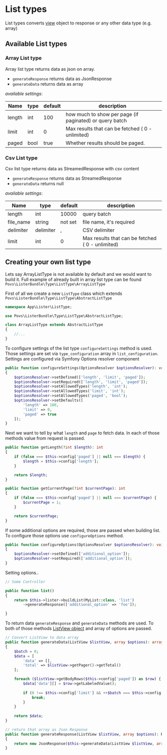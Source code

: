# List types
List types converts [view](/views.md) object to response or any other data type (e.g. array)

## Available List types

### Array List type
Array list type returns data as json on array.
 - `generateResponse` returns data as JsonResponse
 - `generateData` returns data as array

*available settings*:

Name | type | default | description
--- | --- | --- | ---
length | int | 100 | how much to show per page (if paginated) or query batch
limit | int | 0 | Max results that can be fetched ( 0 - unlimited)
paged | bool | true | Whether results should be paged.
    
### Csv List type
Csv list type returns data as StreamedResponse with csv content
 - `generateResponse` returns data as StreamedResponse
 - `generateData` returns null
 
*available settings*:

Name | type | default | description
--- | --- | --- | ---
length | int | 10000 | query batch
file_name | string | not set | file name, it's required
delimiter | delimiter | , | CSV delimiter
limit | int | 0 | Max results that can be fetched ( 0 - unlimited)


## Creating your own list type
Lets say ArrayListType is not available by default and we would want to build it.
Full example of already built in array list type can be found `Povs\ListerBundle\Type\ListType\ArrayListType`

First of all we create a new `ListType` class which extends `Povs\ListerBundle\Type\ListType\AbstractListType`

```php
namespace App\Lister\ListType;

use Povs\ListerBundle\Type\ListType\AbstractListType;

class ArrayListType extends AbstractListType
{
    //...
}
```

To configure settings of the list type `configureSettings` method is used.
Those settings are set via `type_configuration` array in `list_configuration`.
Settings are configured via Symfony Options resolver component

```php
public function configureSettings(OptionsResolver $optionsResolver): void
{
    $optionsResolver->setDefined(['length', 'limit', 'paged']);
    $optionsResolver->setRequired(['length', 'limit', 'paged']);
    $optionsResolver->setAllowedTypes('length', 'int');
    $optionsResolver->setAllowedTypes('limit', 'int');
    $optionsResolver->setAllowedTypes('paged', 'bool');
    $optionsResolver->setDefaults([
        'length' => 100,
        'limit' => 0,
        'paged' => true
    ]);
}
```

Next we want to tell by what `length` and `page` to fetch data.
In each of those methods value from request is passed.
 
```php
public function getLength(?int $length): int
{
    if (false === $this->config['paged'] || null === $length) {
        $length = $this->config['length'];
    }

    return $length;
}

public function getCurrentPage(?int $currentPage): int
{
    if (false === $this->config['paged'] || null === $currentPage) {
        $currentPage = 1;
    }

    return $currentPage;
}
```

If some additional options are required, those are passed when building list.
To configure those options use `configureOptions` method. 

```php
public function configureOptions(OptionsResolver $optionsResolver): void
{
    $optionsResolver->setDefined(['additional_option']);
    $optionsResolver->setRequired(['additional_option']);
}
```
Setting options..
```php
// Some Controller

public function list()
{
    return $this->lister->buildList(MyList::class, 'list')
        ->generateResponse(['additional_option' => 'foo']);

}
```

To return data `generateResponse` and `generateData` methods are used.
To both of those methods [ListView object](/views.md) and array of options are passed.

```php
// Convert ListView to data array
public function generateData(ListView $listView, array $options): array
{
    $batch = 0;
    $data = [
        'data' => [],
        'total' => $listView->getPager()->getTotal()
    ];

    foreach ($listView->getBodyRows($this->config['paged']) as $row) {
        $data['data'][] = $row->getLabeledValue();
        
        if (0 !== $this->config['limit'] && ++$batch === $this->config['limit']) {
            break;
        }
    }
    
    return $data;
}

// return that array as Json Response
public function generateResponse(ListView $listView, array $options): Response
{
    return new JsonResponse($this->generateData(ListView $listView, array $options));
}
```